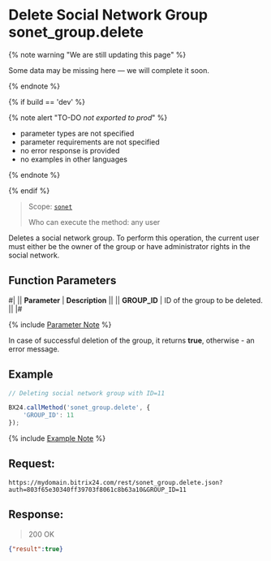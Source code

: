 # Delete Social Network Group sonet_group.delete

{% note warning "We are still updating this page" %}

Some data may be missing here — we will complete it soon.

{% endnote %}

{% if build == 'dev' %}

{% note alert "TO-DO _not exported to prod_" %}

- parameter types are not specified
- parameter requirements are not specified
- no error response is provided
- no examples in other languages

{% endnote %}

{% endif %}

> Scope: [`sonet`](../scopes/permissions.md)
>
> Who can execute the method: any user

Deletes a social network group. To perform this operation, the current user must either be the owner of the group or have administrator rights in the social network.

## Function Parameters

#|
|| **Parameter** | **Description** ||
|| **GROUP_ID** | ID of the group to be deleted. ||
|#

{% include [Parameter Note](../../_includes/required.md) %}

In case of successful deletion of the group, it returns **true**, otherwise - an error message.

## Example

```js
// Deleting social network group with ID=11

BX24.callMethod('sonet_group.delete', {
    'GROUP_ID': 11
});
```
{% include [Example Note](../../_includes/examples.md) %}

## Request:

```http
https://mydomain.bitrix24.com/rest/sonet_group.delete.json?auth=803f65e30340ff39703f8061c8b63a10&GROUP_ID=11
```

## Response:

>200 OK

```json
{"result":true}
```